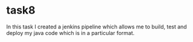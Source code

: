 # task8
In this task I created a jenkins pipeline which allows me to build, test and deploy my java code which is in a particular format.

